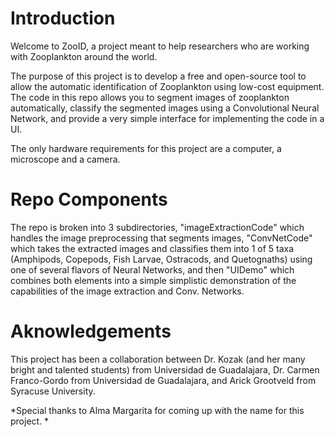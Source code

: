 # Introduction

Welcome to ZooID, a project meant to help researchers who are working with Zooplankton around the world. 

The purpose of this project is to develop a free and open-source tool to allow the automatic identification of Zooplankton using low-cost equipment. The code in this repo allows you to segment images of zooplankton automatically, classify the segmented images using a Convolutional Neural Network, and provide a very simple interface for implementing the code in a UI. 

The only hardware requirements for this project are a computer, a microscope and a camera.

# Repo Components
The repo is broken into 3 subdirectories, "imageExtractionCode" which handles the image preprocessing that segments images, "ConvNetCode" which takes the extracted images and classifies them into 1 of 5 taxa (Amphipods, Copepods, Fish Larvae, Ostracods, and Quetognaths) using one of several flavors of Neural Networks, and then "UIDemo" which combines both elements into a simple simplistic demonstration of the capabilities of the image extraction and Conv. Networks. 


# Aknowledgements
This project has been a collaboration between Dr. Kozak (and her many bright and talented students) from Universidad de Guadalajara, Dr. Carmen Franco-Gordo from Universidad de Guadalajara, and Arick Grootveld from Syracuse University. 


*Special thanks to Alma Margarita for coming up with the name for this project. *
